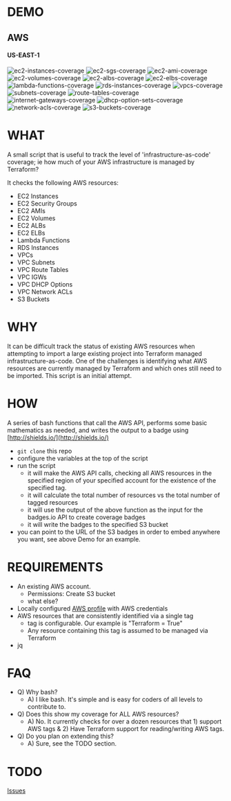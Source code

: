 # DEMO

## AWS

#### US-EAST-1

![ec2-instances-coverage](https://s3-us-west-2.amazonaws.com/terraform-infra-as-code-coverage-badges/us-east-1-ec2-instances-current-coverage.svg) ![ec2-sgs-coverage](https://s3-us-west-2.amazonaws.com/terraform-infra-as-code-coverage-badges/us-east-1-ec2-security-groups-current-coverage.svg) ![ec2-ami-coverage](https://s3-us-west-2.amazonaws.com/terraform-infra-as-code-coverage-badges/us-east-1-ec2-ami-current-coverage.svg) ![ec2-volumes-coverage](https://s3-us-west-2.amazonaws.com/terraform-infra-as-code-coverage-badges/us-east-1-ec2-volumes-current-coverage.svg) ![ec2-albs-coverage](https://s3-us-west-2.amazonaws.com/terraform-infra-as-code-coverage-badges/us-east-1-ec2-albs-current-coverage.svg) ![ec2-elbs-coverage](https://s3-us-west-2.amazonaws.com/terraform-infra-as-code-coverage-badges/us-east-1-ec2-elbs-current-coverage.svg) ![lambda-functions-coverage](https://s3-us-west-2.amazonaws.com/terraform-infra-as-code-coverage-badges/us-east-1-lambda-functions-current-coverage.svg) ![rds-instances-coverage](https://s3-us-west-2.amazonaws.com/terraform-infra-as-code-coverage-badges/us-east-1-rds-instances-current-coverage.svg) ![vpcs-coverage](https://s3-us-west-2.amazonaws.com/terraform-infra-as-code-coverage-badges/us-east-1-vpcs-current-coverage.svg) ![subnets-coverage](https://s3-us-west-2.amazonaws.com/terraform-infra-as-code-coverage-badges/us-east-1-subnets-current-coverage.svg) ![route-tables-coverage](https://s3-us-west-2.amazonaws.com/terraform-infra-as-code-coverage-badges/us-east-1-route-tables-current-coverage.svg) ![internet-gateways-coverage](https://s3-us-west-2.amazonaws.com/terraform-infra-as-code-coverage-badges/us-east-1-internet-gateways-current-coverage.svg) ![dhcp-option-sets-coverage](https://s3-us-west-2.amazonaws.com/terraform-infra-as-code-coverage-badges/us-east-1-dhcp-opts-current-coverage.svg) ![network-acls-coverage](https://s3-us-west-2.amazonaws.com/terraform-infra-as-code-coverage-badges/us-east-1-network-acls-current-coverage.svg) ![s3-buckets-coverage](https://s3-us-west-2.amazonaws.com/terraform-infra-as-code-coverage-badges/us-east-1-s3-buckets-current-coverage.svg)

# WHAT
A small script that is useful to track the level of 'infrastructure-as-code' coverage; ie how much of your AWS infrastructure is managed by Terraform?

It checks the following AWS resources:
- EC2 Instances
- EC2 Security Groups
- EC2 AMIs
- EC2 Volumes
- EC2 ALBs
- EC2 ELBs
- Lambda Functions
- RDS Instances
- VPCs
- VPC Subnets
- VPC Route Tables
- VPC IGWs
- VPC DHCP Options
- VPC Network ACLs
- S3 Buckets

# WHY
It can be difficult track the status of existing AWS resources when attempting to import a large existing project into Terraform managed infrastructure-as-code. One of the challenges is identifying what AWS resources are currently managed by Terraform and which ones still need to be imported. This script is an initial attempt.

# HOW
A series of bash functions that call the AWS API, performs some basic mathematics as needed, and writes the output to a badge using [http://shields.io/](http://shields.io/)

- `git clone` this repo
- configure the variables at the top of the script
- run the script
  - it will make the AWS API calls, checking all AWS resources in the specified region of your specified account for the existence of the specified tag.
  - it will calculate the total number of resources vs the total number of tagged resources
  - it will use the output of the above function as the input for the badges.io API to create coverage badges
  - it will write the badges to the specified S3 bucket
- you can point to the URL of the S3 badges in order to embed anywhere you want, see above Demo for an example.

# REQUIREMENTS
- An existing AWS account.
  - Permissions: Create S3 bucket
  - what else?
- Locally configured [AWS profile](http://docs.aws.amazon.com/cli/latest/userguide/cli-multiple-profiles.html) with AWS credentials
- AWS resources that are consistently identified via a single tag
    - tag is configurable. Our example is "Terraform = True"
    - Any resource containing this tag is assumed to be managed via Terraform
- jq

# FAQ
- Q) Why bash?
  - A) I like bash. It's simple and is easy for coders of all levels to contribute to.
- Q) Does this show my coverage for ALL AWS resources?
  - A) No. It currently checks for over a dozen resources that 1) support AWS tags & 2) Have Terraform support for reading/writing AWS tags.
- Q) Do you plan on extending this?
  - A) Sure, see the TODO section.

# TODO
[Issues](https://github.com/chrisanthropic/terraform-infra-as-code-coverage-badges/issues?q=is%3Aopen+is%3Aissue+label%3Aenhancement)
